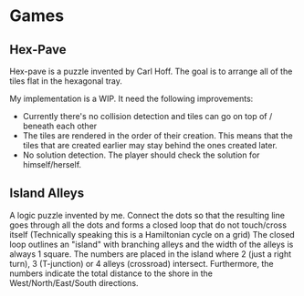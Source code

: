 # Games

Hex-Pave
-
Hex-pave is a puzzle invented by Carl Hoff. The goal is to arrange all of the tiles flat in the hexagonal tray.

My implementation is a WIP. It need the following improvements:
  - Currently there's no collision detection and tiles can go on top of / beneath each other
  - The tiles are rendered in the order of their creation. This means that the tiles that are created earlier may stay behind the ones created later.
  - No solution detection. The player should check the solution for himself/herself. 
  
Island Alleys 
-
A logic puzzle invented by me. Connect the dots so that the resulting line goes through all the dots and forms a closed loop that do not touch/cross itself (Technically speaking this is a Hamiltonian cycle on a grid) The closed loop outlines an "island" with branching alleys and the width of the alleys is always 1 square.
The numbers are placed in the island where 2 (just a right turn), 3 (T-junction) or 4 alleys (crossroad) intersect. Furthermore, the numbers indicate the total distance to the shore in the West/North/East/South directions.

